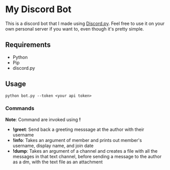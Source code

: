 # My Discord Bot

This is a discord bot that I made using [Discord.py](https://discordpy.readthedocs.io/en/stable/). Feel free to use it on your own personal server if you want to, even though it's pretty simple.

## Requirements

- Python
- Pip
- discord.py

## Usage

```
python bot.py --token <your api token>
```
### Commands

**Note**: Command are invoked using **!**

- **!greet**: Send back a greeting messsage at the author with their username
- **!info**: Takes an argument of member and prints out member's username, display name, and join date
- **!dump**: Takes an argument of a channel and creates a file with all the messages in that text channel, before sending a message to the author as a dm, with the text file as an attachment
